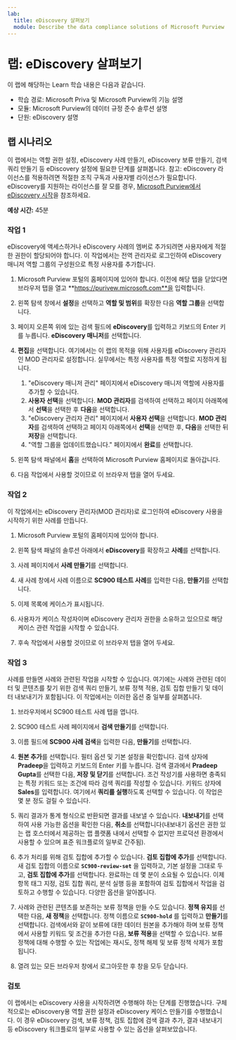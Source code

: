 ```yaml
---
lab:
  title: eDiscovery 살펴보기
  module: Describe the data compliance solutions of Microsoft Purview
---
```


# 랩: eDiscovery 살펴보기

이 랩에 해당하는 Learn 학습 내용은 다음과 같습니다.

- 학습 경로: Microsoft Priva 및 Microsoft Purview의 기능 설명
- 모듈: Microsoft Purview의 데이터 규정 준수 솔루션 설명
- 단원:  eDiscovery 설명

## 랩 시나리오

이 랩에서는 역할 권한 설정, eDiscovery 사례 만들기, eDiscovery 보류 만들기, 검색 쿼리 만들기 등 eDiscovery 설정에 필요한 단계를 살펴봅니다.  참고:  eDiscovery 라이선스를 적용하려면 적절한 조직 구독과 사용자별 라이선스가 필요합니다. eDiscovery를 지원하는 라이선스를 잘 모를 경우, [Microsoft Purview에서 eDiscovery 시작](https://docs.microsoft.com/microsoft-365/compliance/get-started-core-ediscovery?view=o365-worldwide)을 참조하세요.

**예상 시간:** 45분

### 작업 1

eDiscovery에 액세스하거나 eDiscovery 사례의 멤버로 추가되려면 사용자에게 적절한 권한이 할당되어야 합니다. 이 작업에서는 전역 관리자로 로그인하여 eDiscovery 매니저 역할 그룹의 구성원으로 특정 사용자를 추가합니다.

1. Microsoft Purview 포털의 홈페이지에 있어야 합니다.  이전에 해당 탭을 닫았다면 브라우저 탭을 열고 **https://purivew.microsoft.com**을 입력합니다.

1. 왼쪽 탐색 창에서 **설정**을 선택하고 **역할 및 범위**를 확장한 다음 **역할 그룹**을 선택합니다.

1. 페이지 오른쪽 위에 있는 검색 필드에 **eDiscovery**를 입력하고 키보드의 Enter 키를 누릅니다.  **eDiscovery 매니저**를 선택합니다.

1. **편집**을 선택합니다. 여기에서는 이 랩의 목적을 위해 사용자를 eDiscovery 관리자인 MOD 관리자로 설정합니다.  실무에서는 특정 사용자를 특정 역할로 지정하게 됩니다.
    1. "eDiscovery 매니저 관리" 페이지에서 eDiscovery 매니저 역할에 사용자를 추가할 수 있습니다.
    1. **사용자 선택**을 선택합니다. **MOD 관리자**를 검색하여 선택하고 페이지 아래쪽에서 **선택**을 선택한 후 **다음**을 선택합니다.
    1. "eDiscovery 관리자 관리" 페이지에서 **사용자 선택**을 선택합니다. **MOD 관리자**를 검색하여 선택하고 페이지 아래쪽에서 **선택**을 선택한 후, **다음**을 선택한 뒤 **저장**을 선택합니다.
    1. "역할 그룹을 업데이트했습니다." 페이지에서 **완료**를 선택합니다.

1. 왼쪽 탐색 패널에서 **홈**을 선택하여 Microsoft Purview 홈페이지로 돌아갑니다.

1. 다음 작업에서 사용할 것이므로 이 브라우저 탭을 열어 두세요.

### 작업 2

이 작업에서는 eDiscovery 관리자(MOD 관리자)로 로그인하여 eDiscovery 사용을 시작하기 위한 사례를 만듭니다.

1. Microsoft Purview 포털의 홈페이지에 있어야 합니다.

1. 왼쪽 탐색 패널의 솔루션 아래에서 **eDiscovery**를 확장하고 **사례**를 선택합니다.

1. 사례 페이지에서 **사례 만들기**를 선택합니다.

1. 새 사례 창에서 사례 이름으로 **SC900 테스트 사례**를 입력한 다음, **만들기**를 선택합니다.

1. 이제 목록에 케이스가 표시됩니다.

1. 사용자가 케이스 작성자이며 eDiscovery 관리자 권한을 소유하고 있으므로 해당 케이스 관련 작업을 시작할 수 있습니다.  

1. 후속 작업에서 사용할 것이므로 이 브라우저 탭을 열어 두세요.

### 작업 3

사례를 만들면 사례와 관련된 작업을 시작할 수 있습니다.  여기에는 사례와 관련된 데이터 및 콘텐츠를 찾기 위한 검색 쿼리 만들기, 보류 정책 적용, 검토 집합 만들기 및 데이터 내보내기가 포함됩니다. 이 작업에서는 이러한 옵션 중 일부를 살펴봅니다.

1. 브라우저에서 SC900 테스트 사례 탭을 엽니다.

1. SC900 테스트 사례 페이지에서 **검색 만들기**를 선택합니다.

1. 이름 필드에 **SC900 사례 검색**을 입력한 다음, **만들기**를 선택합니다.

1. **원본 추가**를 선택합니다. 필터 옵션 및 기본 설정을 확인합니다. 검색 상자에 **Pradeep**을 입력하고 키보드의 Enter 키를 누릅니다. 검색 결과에서 **Pradeep Gupta**를 선택한 다음, **저장 및 닫기**를 선택합니다. 조건 작성기를 사용하면 충족되는 특정 키워드 또는 조건에 따라 검색 쿼리를 작성할 수 있습니다. 키워드 상자에 **Sales**를 입력합니다. 여기에서 **쿼리를 실행**하도록 선택할 수 있습니다.  이 작업은 몇 분 정도 걸릴 수 있습니다.

1. 쿼리 결과가 통계 형식으로 반환되면 결과를 내보낼 수 있습니다.  **내보내기**를 선택하여 사용 가능한 옵션을 확인한 다음, **취소**를 선택합니다(내보내기 옵션은 권한 있는 랩 호스터에서 제공하는 랩 플랫폼 내에서 선택할 수 없지만 프로덕션 환경에서 사용할 수 있으며 표준 워크플로의 일부로 간주됨).

1. 추가 처리를 위해 검토 집합에 추가할 수 있습니다.  **검토 집합에 추가**를 선택합니다. 새 검토 집합의 이름으로 **`SC900-review-set`** 을 입력하고, 기본 설정을 그대로 두고, **검토 집합에 추가**를 선택합니다.  완료하는 데 몇 분이 소요될 수 있습니다.  이제 항목 태그 지정, 검토 집합 쿼리, 분석 실행 등을 포함하여 검토 집합에서 작업을 검토하고 수행할 수 있습니다.  다양한 옵션을 알아봅니다.

1. 사례와 관련된 콘텐츠를 보존하는 보류 정책을 만들 수도 있습니다. **정책 유지**를 선택한 다음, **새 정책**을 선택합니다.  정책 이름으로 **`SC900-hold`** 를 입력하고 **만들기**를 선택합니다.  검색에서와 같이 보류에 대한 데이터 원본을 추가해야 하며 보류 정책에서 사용할 키워드 및 조건을 추가한 다음, **보류 적용**을 선택할 수 있습니다.  보류 정책에 대해 수행할 수 있는 작업에는 재시도, 정책 해제 및 보류 정책 삭제가 포함됩니다.

1. 열려 있는 모든 브라우저 창에서 로그아웃한 후 창을 모두 닫습니다.

### 검토

이 랩에서는 eDiscovery 사용을 시작하려면 수행해야 하는 단계를 진행했습니다. 구체적으로는 eDiscovery용 역할 권한 설정과 eDiscovery 케이스 만들기를 수행했습니다.  이 경우 eDiscovery 검색, 보류 정책, 검토 집합에 검색 결과 추가, 결과 내보내기 등 eDiscovery 워크플로의 일부로 사용할 수 있는 옵션을 살펴보았습니다.
